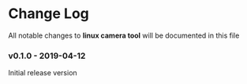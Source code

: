 # Change Log

All notable changes to __linux camera tool__ will be documented in this file

### v0.1.0 - 2019-04-12
Initial release version